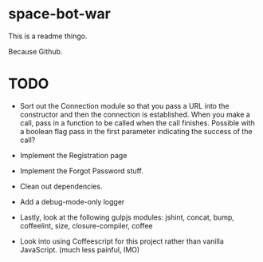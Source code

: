 space-bot-war
=============

This is a readme thingo.


Because Github.

TODO
====

- Sort out  the Connection module so that you pass a URL into the constructor
and then the connection is established. When you make a call, pass in a function
to be called when the call finishes. Possible with a boolean flag pass in the 
first parameter indicating the success of the  call?
- Implement the Registration page
- Implement the Forgot Password  stuff.
- Clean out dependencies.
- Add a debug-mode-only logger

- Lastly, look at the following gulpjs modules: jshint, concat, bump, 
coffeelint, size, closure-compiler, coffee
- Look into using Coffeescript for this project rather than vanilla JavaScript.
(much less painful, IMO)
